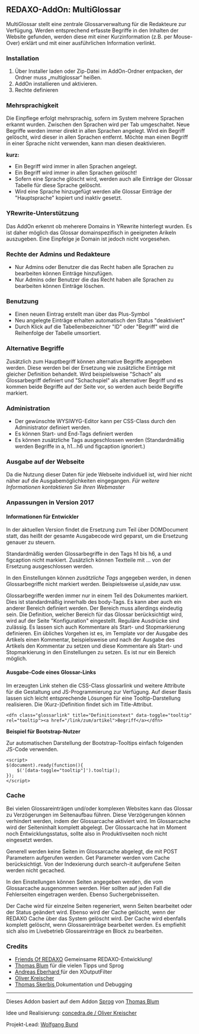 ## REDAXO-AddOn: MultiGlossar

MultiGlossar stellt eine zentrale Glossarverwaltung für die Redakteure zur Verfügung. Werden entsprechend erfasste Begriffe in den Inhalten der Website gefunden, werden diese mit einer Kurzinformation (z.B. per Mouse-Over) erklärt und mit einer ausführlichen Information verlinkt.

### Installation
1. Über Installer laden oder Zip-Datei im AddOn-Ordner entpacken, der Ordner muss „multiglossar“ heißen.
2. AddOn installieren und aktivieren.
3. Rechte definieren

### Mehrsprachigkeit
Die Einpflege erfolgt mehrsprachig, sofern im System mehrere Sprachen erkannt wurden. Zwischen den Sprachen wird per Tab umgeschaltet. 
Neue Begriffe werden immer direkt in allen Sprachen angelegt. Wird ein Begriff gelöscht, wird dieser in allen Sprachen entfernt. 
Möchte man einen Begriff in einer Sprache nicht verwenden, kann man diesen deaktivieren. 

**kurz:**
- Ein Begriff wird immer in allen Sprachen angelegt.
- Ein Begriff wird immer in allen Sprachen gelöscht!
- Sofern eine Sprache glöscht wird, werden auch alle Einträge der Glossar Tabelle für diese Sprache gelöscht.
- Wird eine Sprache hinzugefügt werden alle Glossar Einträge der "Hauptsprache" kopiert und inaktiv gesetzt.

### YRewrite-Unterstützung
Das AddOn erkennt ob meherere Domains in YRewrite hinterlegt wurden. Es ist daher möglich das Glossar domainspezifisch in geeigneten Arikeln auszugeben. Eine Einpfelge je Domain ist jedoch nicht vorgesehen. 

### Rechte der Admins und Redakteure
- Nur Admins oder Benutzer die das Recht haben alle Sprachen zu bearbeiten können Einträge hinzufügen.
- Nur Admins oder Benutzer die das Recht haben alle Sprachen zu bearbeiten können Einträge löschen.

### Benutzung 
- Einen neuen Eintrag erstellt man über das Plus-Symbol
- Neu angelegte Einträge erhalten automatisch den Status "deaktiviert"
- Durch Klick auf die Tabellenbezeichner "ID" oder "Begriff" wird die Reihenfolge der Tabelle umsortiert.

### Alternative Begriffe
Zusätzlich zum Hauptbegriff können alternative Begriffe angegeben werden. Diese werden bei der Ersetzung wie zusätzliche Einträge mit gleicher Definition behandelt. Wird beispielsweise "Schach" als Glossarbegriff definiert und "Schachspiel" als alternativer Begriff und es kommen beide Begriffe auf der Seite vor, so werden auch beide Begriffe markiert.

### Administration
- Der gewünschte WYSIWYG-Editor kann per CSS-Class durch den Administrator definiert werden. 
- Es können Start- und End-Tags definiert werden
- Es können zusätzliche Tags ausgeschlossen werden (Standardmäßig werden Begriffe in a, h1...h6 und figcaption ignoriert.)

### Ausgabe auf der Webseite
Da die Nutzung dieser Daten für jede Webseite individuell ist, wird hier nicht näher auf die Ausgabemöglichkeiten eingegangen.
_Für weitere Informationen kontaktieren Sie Ihren Webmaster_


### Anpassungen in Version 2017

#### Informationen für Entwickler

In der aktuellen Version findet die Ersetzung zum Teil über DOMDocument statt, das heißt der gesamte Ausgabecode wird geparst, um die Ersetzung genauer zu steuern.

Standardmäßig werden Glossarbegriffe in den Tags h1 bis h6, a und figcaption nicht markiert. Zusätzlich können Textteile mit <!--exclude-->...<!--endexclude--> von der Ersetzung ausgeschlossen werden.

In den Einstellungen können *zusätzliche Tags* angegeben werden, in denen Glossarbegriffe nicht markiert werden. Beispielsweise ul,aside,nav usw.

Glossarbegriffe werden immer nur in einem Teil des Dokumentes markiert. Dies ist standardmäßig innerhalb des body-Tags. Es kann aber auch ein anderer Bereich definiert werden. Der Bereich muss allerdings eindeutig sein.
Die Definition, welcher Bereich für das Glossar berücksichtigt wird, wird auf der Seite "Konfiguration" eingestellt. Reguläre Ausdrücke sind zulässig. Es lassen sich auch Kommentare als Start- und Stopmarkierung definieren. Ein übliches Vorgehen ist es, im Template vor der Ausgabe des Artikels einen Kommentar, beispielsweise <!--glossar_start--> und nach der Ausgabe des Artikels den Kommentar <!--glossar_stop--> zu setzen und diese Kommentare als Start- und Stopmarkierung in den Einstellungen zu setzen.
Es ist nur ein Bereich möglich.

#### Ausgabe-Code eines Glossar-Links

Im erzeugten Link stehen die CSS-Class glossarlink und weitere Attribute für die Gestaltung und JS-Programmierung zur Verfügung. Auf dieser Basis lassen sich leicht entsprechende Lösungen für eine Tooltip-Darstellung realisieren. Die (Kurz-)Definition findet sich im Title-Attribut. 

`<dfn class="glossarlink" title="Definitionstext" data-toggle="tooltip" rel="tooltip"><a href="/link/zum/artikel">Begriff</a></dfn>`

**Beispiel für Bootstrap-Nutzer**

Zur automatischen Darstellung der Bootstrap-Tooltips einfach folgenden JS-Code verwenden. 
```
<script>
$(document).ready(function(){
    $('[data-toggle="tooltip"]').tooltip(); 
});
</script>
```

### Cache

Bei vielen Glossareinträgen und/oder komplexen Websites kann das Glossar zu Verzögerungen im Seitenaufbau führen. Diese Verzögerungen können verhindert werden, indem der Glossarcache aktiviert wird. Im Glossarcache wird der Seiteninhalt komplett abgelegt. Der Glossarcache hat im Moment noch Entwicklungsstatus, sollte also in Produktivseiten noch nicht eingesetzt werden.

Generell werden keine Seiten im Glossarcache abgelegt, die mit POST Parametern aufgerufen werden. Get Parameter werden vom Cache berücksichtigt. Von der Indexierung durch search-it aufgerufene Seiten werden nicht gecached.

In den Einstellungen können Seiten angegeben werden, die vom Glossarcache ausgenommen werden. Hier sollten auf jeden Fall die Fehlerseiten eingetragen werden. Ebenso Suchergebnisseiten.

Der Cache wird für einzelne Seiten regeneriert, wenn Seiten bearbeitet oder der Status geändert wird. Ebenso wird der Cache gelöscht, wenn der REDAXO Cache über das System gelöscht wird. Der Cache wird ebenfalls komplett gelöscht, wenn Glossareinträge bearbeitet werden. Es empfiehlt sich also im Livebetrieb Glossareinträge en Block zu bearbeiten.

### Credits

* [Friends Of REDAXO](https://github.com/FriendsOfREDAXO) Gemeinsame REDAXO-Entwicklung!
* [Thomas Blum](https://github.com/tbaddade) für die vielen Tipps und Sprog
* [Andreas Eberhard ](https://github.com/aeberhard) für den XOutputFilter
* [Oliver Kreischer ](http://concedra.de)
* [Thomas Skerbis ](http://klxm.de) Dokumentation und Debugging

---

Dieses Addon basiert auf dem Addon [Sprog](https://github.com/tbaddade/redaxo_sprog) von [Thomas Blum](https://github.com/tbaddade)

Idee und Realisierung: [concedra.de / Oliver Kreischer](http://concedra.de)

Projekt-Lead: [Wolfgang Bund](http://agile-websites.de)
